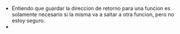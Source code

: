 - Entiendo que guardar la direccion de retorno para una funcion es solamente necesario si la misma va a saltar a otra funcion, pero no estoy seguro.
- 